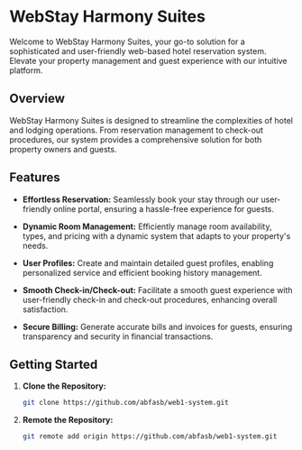 # WebStay Harmony Suites

Welcome to WebStay Harmony Suites, your go-to solution for a sophisticated and user-friendly web-based hotel reservation system. Elevate your property management and guest experience with our intuitive platform.

## Overview

WebStay Harmony Suites is designed to streamline the complexities of hotel and lodging operations. From reservation management to check-out procedures, our system provides a comprehensive solution for both property owners and guests.

## Features

- **Effortless Reservation:** Seamlessly book your stay through our user-friendly online portal, ensuring a hassle-free experience for guests.
  
- **Dynamic Room Management:** Efficiently manage room availability, types, and pricing with a dynamic system that adapts to your property's needs.

- **User Profiles:** Create and maintain detailed guest profiles, enabling personalized service and efficient booking history management.

- **Smooth Check-in/Check-out:** Facilitate a smooth guest experience with user-friendly check-in and check-out procedures, enhancing overall satisfaction.

- **Secure Billing:** Generate accurate bills and invoices for guests, ensuring transparency and security in financial transactions.

## Getting Started

1. **Clone the Repository:**
   ```bash
   git clone https://github.com/abfasb/web1-system.git

2. **Remote the Repository:**
   ```bash
   git remote add origin https://github.com/abfasb/web1-system.git
